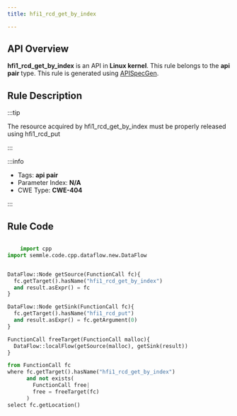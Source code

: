 ```yaml
---
title: hfi1_rcd_get_by_index

---
```



## API Overview
**hfi1_rcd_get_by_index** is an API in **Linux kernel**. This rule belongs to the **api pair** type. This rule is generated using [APISpecGen](../../tools/APISpecGen).
## Rule Description

:::tip

The resource acquired by hfi1_rcd_get_by_index must be properly released using hfi1_rcd_put

:::

:::info

- Tags: **api pair**
- Parameter Index: **N/A**
- CWE Type: **CWE-404**

:::

## Rule Code
```python

    import cpp
import semmle.code.cpp.dataflow.new.DataFlow


DataFlow::Node getSource(FunctionCall fc){
  fc.getTarget().hasName("hfi1_rcd_get_by_index")
  and result.asExpr() = fc
}

DataFlow::Node getSink(FunctionCall fc){
  fc.getTarget().hasName("hfi1_rcd_put")
  and result.asExpr() = fc.getArgument(0)
}

FunctionCall freeTarget(FunctionCall malloc){
  DataFlow::localFlow(getSource(malloc), getSink(result))
}

from FunctionCall fc
where fc.getTarget().hasName("hfi1_rcd_get_by_index")
      and not exists(
        FunctionCall free| 
        free = freeTarget(fc)
      )
select fc.getLocation()

    
```